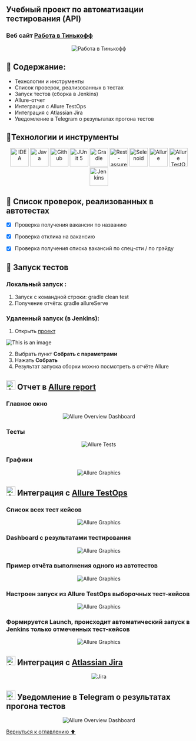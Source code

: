 <a name="Ссылка"></a>
## Учебный проект по автоматизации тестирования (API)
### Веб сайт <a target="_blank" href="https://www.tinkoff.ru/career/it/about/">Работа в Тинькофф</a>

<p align="center">
<img title="Работа в Тинькофф" src="images/screens/api-tinkoff-page.png">
</p>

## :maple_leaf: Содержание:

- Технологии и инструменты
- Список проверок, реализованных в тестах
- Запуск тестов (сборка в Jenkins)
- Allure-отчет
- Интеграция с Allure TestOps
- Интеграция с Atlassian Jira
- Уведомление в Telegram о результатах прогона тестов

## :maple_leaf:Технологии и инструменты

<p align="center">
<a href="https://www.jetbrains.com/idea/"><img src="images/logo/Idea.svg" width="50" height="50"  alt="IDEA"/></a>
<a href="https://www.java.com/"><img src="images/logo/Java.svg" width="50" height="50"  alt="Java"/></a>
<a href="https://github.com/"><img src="images/logo/GitHub.svg" width="50" height="50"  alt="Github"/></a>
<a href="https://junit.org/junit5/"><img src="images/logo/Junit5.svg" width="50" height="50"  alt="JUnit 5"/></a>
<a href="https://gradle.org/"><img src="images/logo/Gradle.svg" width="50" height="50"  alt="Gradle"/></a>
<a href="https://rest-assured.io/"><img src="images/logo/Rest-Assured.png" width="50" height="50"  alt="Rest-assured"/></a>
<a href="https://aerokube.com/selenoid/"><img src="images/logo/Selenoid.svg" width="50" height="50"  alt="Selenoid"/></a>
<a href="https://github.com/allure-framework/allure2"><img src="images/logo/Allure.svg" width="50" height="50"  alt="Allure"/></a>
<a href="https://qameta.io/"><img src="images/logo/Allure_TO.svg" width="50" height="50"  alt="Allure TestOps"/></a>
<a href="https://www.jenkins.io/"><img src="images/logo/Jenkins.svg" width="50" height="50"  alt="Jenkins"/></a>
</p>

## :maple_leaf: Список проверок, реализованных в автотестах

- [x] Проверка получения вакансии по названию
- [x] Проверка отклика на вакансию
- [x] Проверка получения списка вакансий по спец-сти / по грэйду


## :maple_leaf: Запуск тестов

###  Локальный запуск :
1. Запуск с командной строки: gradle clean test
2. Получение отчёта: gradle allureServe

###  Удаленный запуск (в Jenkins):
1. Открыть <a target="_blank" href="https://jenkins.autotests.cloud/job/C16-NazilyaMullagildina_API-tests/">проект</a>

![This is an image](/images/screens/api-Jenkins-main.png)

2. Выбрать пункт **Собрать с параметрами**
3. Нажать **Собрать**
4. Результат запуска сборки можно посмотреть в отчёте Allure

## <img src="images/logo/Allure.svg" width="25" height="25"  alt="Allure"/></a> Отчет в <a target="_blank" href="https://jenkins.autotests.cloud/job/C16-NazilyaMullagildina_API-tests/3/allure/">Allure report</a>

###  Главное окно

<p align="center">
<img title="Allure Overview Dashboard" src="images/screens/api-allureRep_dashboard.png">
</p>

###  Тесты

<p align="center">
<img title="Allure Tests" src="images/screens/api-allureRep_TK.png">
</p>

###  Графики

<p align="center">
<img title="Allure Graphics" src="images/screens/api-allureRep-Graphs.png">
</p>

## <img src="images/logo/Allure_TO.svg" width="25" height="25"  alt="Allure"/></a> Интеграция с <a target="_blank" href="https://allure.autotests.cloud/project/1865/dashboards/2126">Allure TestOps</a>
### Cписок всех тест кейсов
<p align="center">
<img title="Allure Graphics" src="images/screens/api-allureTO_Suites.png">
</p>


### Dashboard с результатами тестирования
<p align="center">
<img title="Allure Graphics" src="images/screens/api-allureTO_dashboard.png">
</p>

### Пример отчёта выполнения одного из автотестов
<p align="center">
<img title="Allure Graphics" src="images/screens/api-allureTO_TK.png">
</p>

### Настроен запуск из Allure TestOps выборочных тест-кейсов
<p align="center">
<img title="Allure Graphics" src="images/screens/api-run2.png">
</p>

### Формируется Launch, происходит автоматический запуск в Jenkins только отмеченных тест-кейсов
<p align="center">
<img title="Allure Graphics" src="images/screens/api-run2TK.png">
</p>

## <img src="images/logo/jira-logo.svg" width="25" height="25"  alt="Allure"/></a> Интеграция с <a target="_blank" href="https://jira.autotests.cloud/browse/HOMEWORK-542">Atlassian Jira</a>
<p align="center">
<img title="Jira" src="images/screens/api-Jira.png">
</p>

## <img src="images/logo/Telegram.svg" width="25" height="25"  alt="Allure"/></a> Уведомление в Telegram о результатах прогона тестов

<p align="center">
<img title="Allure Overview Dashboard" src="images/screens/api-telegramNotif.png" >
</p>

[Вернуться к оглавлению ⬆](#Ссылка)
